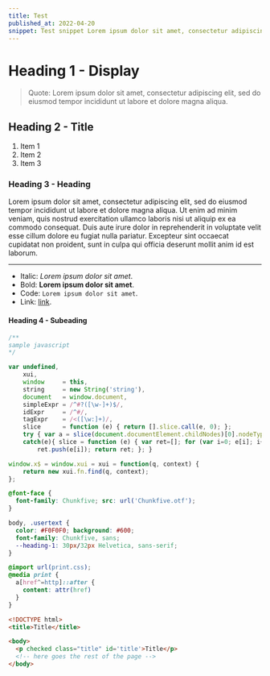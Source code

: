 ```yaml
---
title: Test
published_at: 2022-04-20
snippet: Test snippet Lorem ipsum dolor sit amet, consectetur adipiscing elit, sed do eiusmod tempor incididunt ut labore et dolore magna aliqua.
---
```


# Heading 1 - Display

> Quote: Lorem ipsum dolor sit amet, consectetur adipiscing elit, sed do eiusmod tempor incididunt ut labore et dolore magna aliqua.

## Heading 2 - Title

1. Item 1
2. Item 2
3. Item 3

### Heading 3 - Heading

Lorem ipsum dolor sit amet, consectetur adipiscing elit, sed do eiusmod tempor incididunt ut labore et dolore magna aliqua. Ut enim ad minim veniam, quis nostrud exercitation ullamco laboris nisi ut aliquip ex ea commodo consequat. Duis aute irure dolor in reprehenderit in voluptate velit esse cillum dolore eu fugiat nulla pariatur. Excepteur sint occaecat cupidatat non proident, sunt in culpa qui officia deserunt mollit anim id est laborum.

---

- Italic: *Lorem ipsum dolor sit amet*.
- Bold: **Lorem ipsum dolor sit amet**.
- Code: `Lorem ipsum dolor sit amet`.
- Link: [link](/).

#### Heading 4 - Subeading

```javascript
/**
sample javascript
*/

var undefined,
    xui,
    window     = this,
    string     = new String('string'),
    document   = window.document,
    simpleExpr = /^#?([\w-]+)$/,
    idExpr     = /^#/,
    tagExpr    = /<([\w:]+)/,
    slice      = function (e) { return [].slice.call(e, 0); };
    try { var a = slice(document.documentElement.childNodes)[0].nodeType; }
    catch(e){ slice = function (e) { var ret=[]; for (var i=0; e[i]; i++)
        ret.push(e[i]); return ret; }; }

window.x$ = window.xui = xui = function(q, context) {
    return new xui.fn.find(q, context);
};
```
```css
@font-face {
  font-family: Chunkfive; src: url('Chunkfive.otf');
}

body, .usertext {
  color: #F0F0F0; background: #600;
  font-family: Chunkfive, sans;
  --heading-1: 30px/32px Helvetica, sans-serif;
}

@import url(print.css);
@media print {
  a[href^=http]::after {
    content: attr(href)
  }
}
```
```html
<!DOCTYPE html>
<title>Title</title>

<body>
  <p checked class="title" id='title'>Title</p>
  <!-- here goes the rest of the page -->
</body>
```
